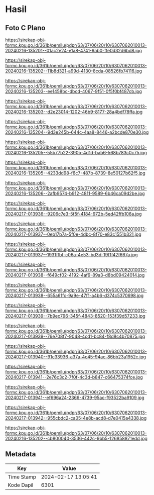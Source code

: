 # Hasil

## Foto C Plano

https://sirekap-obj-formc.kpu.go.id/361b/pemilu/pdpr/63/07/06/20/10/6307062010013-20240216-135201--01ac2e24-e1a8-4741-9ab0-ffe0d32d6bd8.jpg

https://sirekap-obj-formc.kpu.go.id/361b/pemilu/pdpr/63/07/06/20/10/6307062010013-20240216-135202--11b8d321-a99d-4130-8cda-08526fb74116.jpg

https://sirekap-obj-formc.kpu.go.id/361b/pemilu/pdpr/63/07/06/20/10/6307062010013-20240216-135203--ee1458bc-dbcd-4067-9f51-0f5f0bf487cb.jpg

https://sirekap-obj-formc.kpu.go.id/361b/pemilu/pdpr/63/07/06/20/10/6307062010013-20240216-135203--d2e23014-1202-46b9-8177-28a4bdf78ffa.jpg

https://sirekap-obj-formc.kpu.go.id/361b/pemilu/pdpr/63/07/06/20/10/6307062010013-20240216-135204--9d3e245b-644c-4aa8-8446-a2bcde870e30.jpg

https://sirekap-obj-formc.kpu.go.id/361b/pemilu/pdpr/63/07/06/20/10/6307062010013-20240216-135205--55b77b22-390b-4d1d-bab6-568b783c0c75.jpg

https://sirekap-obj-formc.kpu.go.id/361b/pemilu/pdpr/63/07/06/20/10/6307062010013-20240216-135205--4233dd98-f6c7-487b-8739-8e50127b62f5.jpg

https://sirekap-obj-formc.kpu.go.id/361b/pemilu/pdpr/63/07/06/20/10/6307062010013-20240216-135206--2afb9574-b912-4811-9589-6b46ca09d2be.jpg

https://sirekap-obj-formc.kpu.go.id/361b/pemilu/pdpr/63/07/06/20/10/6307062010013-20240217-013936--9206c7e3-5f5f-4184-972b-5ed42ffb106a.jpg

https://sirekap-obj-formc.kpu.go.id/361b/pemilu/pdpr/63/07/06/20/10/6307062010013-20240217-013937--0eb17b7a-5f0e-4dbc-8f70-e83c1551b321.jpg

https://sirekap-obj-formc.kpu.go.id/361b/pemilu/pdpr/63/07/06/20/10/6307062010013-20240217-013937--1931ffbf-c06a-4e53-bd3d-19f1f42f667a.jpg

https://sirekap-obj-formc.kpu.go.id/361b/pemilu/pdpr/63/07/06/20/10/6307062010013-20240217-013938--f649cf02-4192-4af9-89a3-d8bd09424014.jpg

https://sirekap-obj-formc.kpu.go.id/361b/pemilu/pdpr/63/07/06/20/10/6307062010013-20240217-013938--655a61fc-9a9e-47f1-a4b6-d374c5370698.jpg

https://sirekap-obj-formc.kpu.go.id/361b/pemilu/pdpr/63/07/06/20/10/6307062010013-20240217-013939--7b9ec796-345f-4843-8520-153f39d57233.jpg

https://sirekap-obj-formc.kpu.go.id/361b/pemilu/pdpr/63/07/06/20/10/6307062010013-20240217-013939--76e708f7-9048-4cd1-bc84-f8d8c4b70875.jpg

https://sirekap-obj-formc.kpu.go.id/361b/pemilu/pdpr/63/07/06/20/10/6307062010013-20240217-013940--91c33936-a37a-4c45-94ac-86bb23a1952c.jpg

https://sirekap-obj-formc.kpu.go.id/361b/pemilu/pdpr/63/07/06/20/10/6307062010013-20240217-013941--2e76c3c2-7f0f-4c3d-b847-c66475374fce.jpg

https://sirekap-obj-formc.kpu.go.id/361b/pemilu/pdpr/63/07/06/20/10/6307062010013-20240217-013941--ef696a24-2366-4739-95ac-f93522ba9109.jpg

https://sirekap-obj-formc.kpu.go.id/361b/pemilu/pdpr/63/07/06/20/10/6307062010013-20240217-013942--955cbdc2-ca05-4e8b-acd8-d7e0415a4338.jpg

https://sirekap-obj-formc.kpu.go.id/361b/pemilu/pdpr/63/07/06/20/10/6307062010013-20240216-135202--cb800040-3536-442c-9bb5-126858871edd.jpg


## Metadata

| Key        | Value               |
| ---------- | ------------------- |
| Time Stamp | 2024-02-17 13:05:41 |
| Kode Dapil | 6301                |



